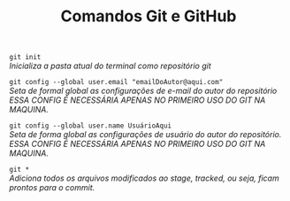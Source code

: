 <h1 style="text-align: center;">Comandos Git e GitHub</h1>
<br>

```git init```  
*_Inicializa a pasta atual do terminal como repositório git_*  

```git config --global user.email "emailDoAutor@aqui.com"```  
*_Seta de formal global as configurações de e-mail do autor do repositório ESSA CONFIG É NECESSÁRIA APENAS NO PRIMEIRO USO DO GIT NA MAQUINA._*  

```git config --global user.name UsuárioAqui```  
*_Seta de forma global as configurações de usuário do autor do repositório. ESSA CONFIG É NECESSÁRIA APENAS NO PRIMEIRO USO DO GIT NA MAQUINA._*  

```git *```  
*_Adiciona todos os arquivos modificados ao stage, tracked, ou seja, ficam prontos para o commit._*  

